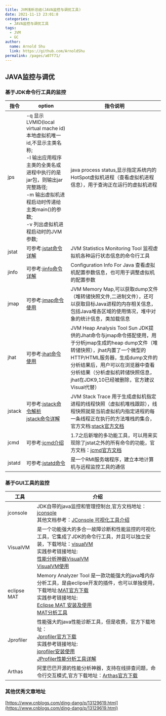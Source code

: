 ```yaml
---
title: JVM浅析总结(JAVA监控与调优工具)
date: 2021-11-13 23:01:8
categories: 
  - JAVA监控与调优工具
tags: 
  - JVM
  - GC
author: 
  name: Arnold Shu
  link: https://github.com/ArnoldShu
permalink: /pages/a07f71/
---
```


## JAVA监控与调优

### 基于JDK命令行工具的监控

| 指令   | option                                                       | 指令说明                                                     |
| ------ | ------------------------------------------------------------ | ------------------------------------------------------------ |
| jps    | -q 显示LVMID(local virtual mache id)本地虚拟机唯一id,不显示主类名称;<br>-l  输出应用程序主类的全类名或进程中执行的是jar包，则输出jar完整路径;<br> -m 输出虚拟机进程启动时传递给主类main()的参数;<br>-v 列出虚拟机进程启动时的JVM参数; | java process status,显示指定系统内的HotSpot虚拟机进程（查看虚拟机进程信息），用于查询正在运行的虚拟机进程 |
| jstat  | 可参考:[jstat命令详解](https://blog.csdn.net/q13554515812/article/details/89712423) | JVM Statistics Monitoring Tool 监视虚拟机各种运行状态信息的命令行工具 |
| jinfo  | 可参考:[jinfo命令详解](https://blog.csdn.net/weixin_33815613/article/details/92464222) | Configuration Info For Java 查看虚拟机配置参数信息，也可用于调整虚拟机的配置参数 |
| jmap   | 可参考:[jmap命令使用](https://www.cnblogs.com/kongzhongqijing/articles/3621163.html) | JVM Memory Map,可以获取dump文件（堆转储快照文件,二进制文件），还可以获取目标Java进程的内存相关信息，包括Java堆各区域的使用情况，堆中对象的统计信息，类加载信息 |
| jhat   | 可参考:[jhat命令使用](https://www.cnblogs.com/baihuitestsoftware/articles/6406271.html) | JVM Heap Analysis Tool Sun JDK提供的Jhat命令与jmap命令搭配使用，用于分析jmap生成的heap dump文件（堆转储快照），jhat内置了一个微型的HTTP/HTML服务器，生成dump文件的分析结果后，用户可以在浏览器中查看分析结果（分析虚拟机转储快照信息，jhat在JDK9,10已经被删除，官方建议Visual代替） |
| jstack | 可参考:[jstack命令解析](https://www.jianshu.com/p/8d5782bc596e) <br>[jstack命令详解](https://www.cnblogs.com/xingzc/p/5778010.html) | JVM Stack Trace 用于生成虚拟机指定进程的线程快照（虚拟机堆栈跟踪），线程快照就是当前虚拟机内指定进程的每一条线程正在执行的方法堆栈的集合，官方文档:[stack官方文档](https://docs.oracle.com/en/java/javase/11/tools/jstack.html) |
| jcmd   | 可参考:[jcmd介绍](https://www.cnblogs.com/duanxz/p/6115722.html) | 1.7之后新增的多功能工具，可以用来实现除了jstat之外的所有命令的功能，官方文档：[jcmd官方文档](https://docs.oracle.com/en/java/javase/11/tools/jcmd.html) |
| jstatd | 可参考:[jstatd命令](https://www.cnblogs.com/duanxz/p/5497811.html) | 是一个RMI服务端程序，建立本地计算机与远程监控工具的通信      |

### 基于GUI工具的监控

| 工具        | 介绍                                                         |
| ----------- | ------------------------------------------------------------ |
| jconsole    | JDK自带的java监控和管理控制台,官方文档地址：[jconsole](https://docs.oracle.com/javase/7/docs/technotes/guides/management/jconsole.html) <br>其他文档参考：[JConsole 可视化工具介绍](https://blog.csdn.net/qq_31156277/article/details/80035430) |
| VisualVM    | 是一个功能强大的多合一故障诊断和性能监控的可视化工具，它集成了JDK的命令行工具，并且可以独立安装，下载地址：[visualVM](https://visualvm.github.io/index.html) <br>实践参考链接地址:<br>[性能分析神器VisualVM](https://www.cnblogs.com/wade-xu/p/4369094.html)<br>[VisualVM使用](https://www.cnblogs.com/baby123/p/11551626.html) |
| eclipse MAT | Memory Analyzer Tool 是一款功能强大的java堆内存分析工具，是由eclipse开发的插件，也可以单独使用，下载地址:[MAT官方下载](https://www.eclipse.org/mat/downloads.php) <br>实践参考链接地址:<br>[Eclipse MAT 安装及使用](https://www.cnblogs.com/renpei/p/13826481.html)<br>[MAT分析工具](https://blog.csdn.net/zhanshenzhi2008/article/details/89070049) |
| Jprofiler   | 性能强大的java性能诊断工具，但是收费，官方下载地址：<br>[Jprofiler官方下载](https://www.ej-technologies.com/products/jprofiler/overview.html)<br>实践参考链接地址:<br>[jprofiler安装使用](https://blog.csdn.net/vicky_pyh/article/details/88797514)<br>[JProfiler性能分析工具详解](https://www.jianshu.com/p/784c60d94989) |
| Arthas      | 阿里巴巴开源的性能分析神器，支持在线排查问题，命令行交互模式,官方下载地址：[Arthas官方下载](https://arthas.aliyun.com/zh-cn/) |

### 其他优秀文章地址

[https://www.cnblogs.com/ding-dang/p/13129619.html](https://www.cnblogs.com/ding-dang/p/13129619.html)
